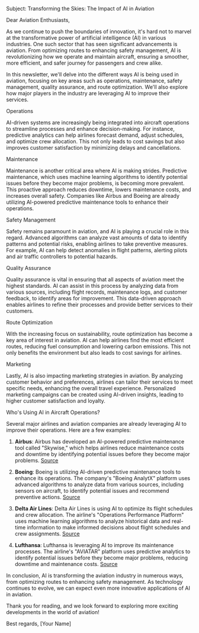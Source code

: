 Subject: Transforming the Skies: The Impact of AI in Aviation

Dear Aviation Enthusiasts,

As we continue to push the boundaries of innovation, it's hard not to marvel at the transformative power of artificial intelligence (AI) in various industries. One such sector that has seen significant advancements is aviation. From optimizing routes to enhancing safety management, AI is revolutionizing how we operate and maintain aircraft, ensuring a smoother, more efficient, and safer journey for passengers and crew alike.

In this newsletter, we'll delve into the different ways AI is being used in aviation, focusing on key areas such as operations, maintenance, safety management, quality assurance, and route optimization. We'll also explore how major players in the industry are leveraging AI to improve their services.

Operations

AI-driven systems are increasingly being integrated into aircraft operations to streamline processes and enhance decision-making. For instance, predictive analytics can help airlines forecast demand, adjust schedules, and optimize crew allocation. This not only leads to cost savings but also improves customer satisfaction by minimizing delays and cancellations.

Maintenance

Maintenance is another critical area where AI is making strides. Predictive maintenance, which uses machine learning algorithms to identify potential issues before they become major problems, is becoming more prevalent. This proactive approach reduces downtime, lowers maintenance costs, and increases overall safety. Companies like Airbus and Boeing are already utilizing AI-powered predictive maintenance tools to enhance their operations.

Safety Management

Safety remains paramount in aviation, and AI is playing a crucial role in this regard. Advanced algorithms can analyze vast amounts of data to identify patterns and potential risks, enabling airlines to take preventive measures. For example, AI can help detect anomalies in flight patterns, alerting pilots and air traffic controllers to potential hazards.

Quality Assurance

Quality assurance is vital in ensuring that all aspects of aviation meet the highest standards. AI can assist in this process by analyzing data from various sources, including flight records, maintenance logs, and customer feedback, to identify areas for improvement. This data-driven approach enables airlines to refine their processes and provide better services to their customers.

Route Optimization

With the increasing focus on sustainability, route optimization has become a key area of interest in aviation. AI can help airlines find the most efficient routes, reducing fuel consumption and lowering carbon emissions. This not only benefits the environment but also leads to cost savings for airlines.

Marketing

Lastly, AI is also impacting marketing strategies in aviation. By analyzing customer behavior and preferences, airlines can tailor their services to meet specific needs, enhancing the overall travel experience. Personalized marketing campaigns can be created using AI-driven insights, leading to higher customer satisfaction and loyalty.

Who's Using AI in Aircraft Operations?

Several major airlines and aviation companies are already leveraging AI to improve their operations. Here are a few examples:

1. **Airbus**: Airbus has developed an AI-powered predictive maintenance tool called "Skywise," which helps airlines reduce maintenance costs and downtime by identifying potential issues before they become major problems. [Source](https://www.airbus.com/newsroom/press-releases/en/2019/04/skywise-expands-to-new-horizons.html)

2. **Boeing**: Boeing is utilizing AI-driven predictive maintenance tools to enhance its operations. The company's "Boeing AnalytX" platform uses advanced algorithms to analyze data from various sources, including sensors on aircraft, to identify potential issues and recommend preventive actions. [Source](https://www.boeing.com/defense/analytx/)

3. **Delta Air Lines**: Delta Air Lines is using AI to optimize its flight schedules and crew allocation. The airline's "Operations Performance Platform" uses machine learning algorithms to analyze historical data and real-time information to make informed decisions about flight schedules and crew assignments. [Source](https://news.delta.com/delta-operations-performance-platform-optimizes-flight-schedules-crew-assignments)

4. **Lufthansa**: Lufthansa is leveraging AI to improve its maintenance processes. The airline's "AVIATAR" platform uses predictive analytics to identify potential issues before they become major problems, reducing downtime and maintenance costs. [Source](https://www.lufthansa.com/de/en/aviatar)

In conclusion, AI is transforming the aviation industry in numerous ways, from optimizing routes to enhancing safety management. As technology continues to evolve, we can expect even more innovative applications of AI in aviation.

Thank you for reading, and we look forward to exploring more exciting developments in the world of aviation!

Best regards,
[Your Name]